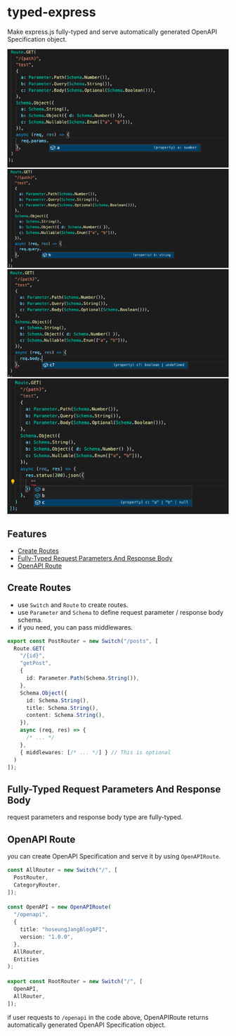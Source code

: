 # typed-express

Make express.js fully-typed and serve automatically generated OpenAPI Specification object.

![](/docs/path-params.png)
![](/docs/query-params.png)
![](/docs/request-body.png)
![](/docs/response-body.png)

## Features
- [Create Routes](#create-routes)
- [Fully-Typed Request Parameters And Response Body](#fullytyped-request-parameters-and-response-body)
- [OpenAPI Route](#openapi-route)

## Create Routes
- use ```Switch``` and ```Route``` to create routes.
- use ```Parameter``` and ```Schema``` to define request parameter / response body schema.
- if you need, you can pass middlewares.

```typescript
export const PostRouter = new Switch("/posts", [
  Route.GET(
    "/{id}",
    "getPost",
    {
      id: Parameter.Path(Schema.String()),
    },
    Schema.Object({
      id: Schema.String(),
      title: Schema.String(),
      content: Schema.String(),
    }),
    async (req, res) => {
      /* ... */
    },
    { middlewares: [/* ... */] } // This is optional
  )
]);
```

## Fully-Typed Request Parameters And Response Body
request parameters and response body type are fully-typed.

## OpenAPI Route
you can create OpenAPI Specification and serve it by using ```OpenAPIRoute```.

```typescript
const AllRouter = new Switch("/", [
  PostRouter,
  CategoryRouter,
]);

const OpenAPI = new OpenAPIRoute(
  "/openapi",
  {
    title: "hoseungJangBlogAPI",
    version: "1.0.0",
  },
  AllRouter,
  Entities
);

export const RootRouter = new Switch("/", [
  OpenAPI,
  AllRouter,
]);
```

if user requests to ```/openapi``` in the code above, OpenAPIRoute returns automatically generated OpenAPI Specification object.
